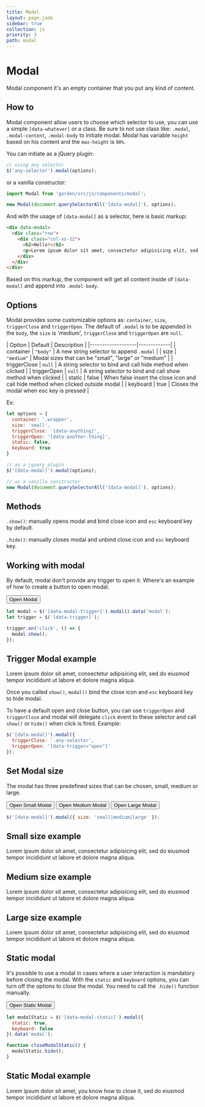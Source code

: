 ```yaml
---
title: Modal
layout: page.jade
sidebar: true
collection: js
priority: 3
path: modal
---
```


# Modal
<p class="lead">Modal component it's an empty container that you put any kind of content.</p>

## How to

Modal component allow users to choose which selector to use, you can use a simple `[data-whatever]` or a class. Be sure to not use class like: `.modal`, `.modal-content`, `.modal-body` to initiate modal. Modal has variable `height` based on his content and the `max-height` is `90%`.

You can initiate as a jQuery plugin:

```js
// using any selector
$('any-selector').modal(options);
```

or a vanilla constructor:

```js
import Modal from 'garden/src/js/components/modal';

new Modal(document.querySelectorAll('[data-modal]'), options);
```

And with the usage of `[data-modal]` as a selector, here is basic markup:

```html
<div data-modal>
  <div class="row">
    <div class="col-xs-12">
      <h2>Hello!</h2>
      <p>Lorem ipsum dolor sit amet, consectetur adipisicing elit, sed do eiusmod tempor incididunt ut labore et dolore magna aliqua.</p>
    </div>
  </div>
</div>
```

Based on this markup, the component will get all content inside of `[data-modal]` and append into `.modal-body`.

## Options

Modal provides some customizable options as: `container`, `size`, `triggerClose` and `triggerOpen`. The default of `.modal` is to be appended in the `body`, the `size` is 'medium', `triggerClose` and  `triggerOpen` are `null`.

| Option            | Default | Description |
|-------------------|-------------|
| container  | `"body"` | A new string selector to append `.modal` |
| size | `"medium"` | Modal sizes that can be "small", "large" or "medium" |
| triggerClose | `null` | A string selector to bind and call hide method when clicked |
| triggerOpen | `null` | A string selector to bind and call show method when clicked |
| static | false | When false insert the close icon and call hide method when clicked outside modal  |
| keyboard | true | Closes the modal when esc key is pressed |

Ex:

```js
let options = {
  container: '.wrapper',
  size: 'small',
  triggerClose: '[data-anything]',
  triggerOpen: '[data-another-thing]',
  static: false,
  keyboard: true
}

// as a jquery plugin
$('[data-modal]').modal(options);

// as a vanilla constructor
new Modal(document.querySelectorAll('[data-modal]'), options);
```

## Methods

`.show()`: manually opens modal and bind close icon and `esc` keyboard key by default.

`.hide()`: manually closes modal and unbind close icon and `esc` keyboard key.


## Working with modal

By default, modal don't provide any trigger to open it. Where's an example of how to create a button to open modal.

<div class="example example-code">
  <button class="button button-primary" data-trigger>Open Modal</button>
</div>

```js
let modal = $('[data-modal-trigger]').modal().data('modal');
let trigger = $('[data-trigger]');

trigger.on('click', () => {
  modal.show();
});
```
<div data-modal-trigger class="hide">
  <div class="row">
    <div class="col-xs-12">
      <h2>Trigger Modal example</h2>
      <p>Lorem ipsum dolor sit amet, consectetur adipisicing elit, sed do eiusmod tempor incididunt ut labore et dolore magna aliqua.</p>
    </div>
  </div>
</div>

Once you called `show()`, `modal()` bind the close icon and `esc` keyboard key to hide modal.

To have a default open and close button, you can use `triggerOpen` and `triggerClose` and modal will delegate `click` event to these selector and call `show()` or `hide()` when click is fired. Example:

```js
$('[data-modal]').modal({
  triggerClose: '.any-selector',
  triggerOpen: '[data-trigger="open"]'
});
```

## Set Modal size

The modal has three predefined sizes that can be chosen, small, medium or large.

<div class="example example-code align-center">
  <button class="button button-primary" data-trigger-small="open">Open Small Modal</button>
  <button class="button button-primary" data-trigger-medium="open">Open Medium Modal</button>
  <button class="button button-primary" data-trigger-large="open">Open Large Modal</button>
</div>

```js
$('[data-modal]').modal({ size: 'small|medium|large' });
```

<div data-modal-small class="hide">
  <div class="row">
    <div class="col-xs-12">
      <h2>Small size example</h2>
      <p>Lorem ipsum dolor sit amet, consectetur adipisicing elit, sed do eiusmod tempor incididunt ut labore et dolore magna aliqua.</p>
    </div>
  </div>
</div>

<div data-modal-medium class="hide">
  <div class="row">
    <div class="col-xs-12">
      <h2>Medium size example</h2>
      <p>Lorem ipsum dolor sit amet, consectetur adipisicing elit, sed do eiusmod tempor incididunt ut labore et dolore magna aliqua.</p>
    </div>
  </div>
</div>

<div data-modal-large class="hide">
  <div class="row">
    <div class="col-xs-12">
      <h2>Large size example</h2>
      <p>Lorem ipsum dolor sit amet, consectetur adipisicing elit, sed do eiusmod tempor incididunt ut labore et dolore magna aliqua.</p>
    </div>
  </div>
</div>

## Static modal

It's possible to use a modal in cases where a user interaction is mandatory before closing the modal.
With the `static` and `keyboard` options, you can turn off the options to close the modal.
You need to call the `.hide()` function manually.

<div class="example example-code">
  <button class="button button-primary" data-trigger-static="open">Open Static Modal</button>
</div>

```js
let modalStatic = $('[data-modal-static]').modal({
  static: true,
  keyboard: false
}).data('modal');

function closeModalStatic() {
  modalStatic.hide();
}
```

<div data-modal-static class="hide">
  <div class="row">
    <div class="col-xs-12">
      <h2>Static Modal example</h2>
      <p>Lorem ipsum dolor sit amet, you know how to close it, sed do eiusmod tempor incididunt ut labore et dolore magna aliqua.</p>
    </div>
  </div>
</div>
